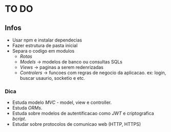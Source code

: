 # TO DO

## Infos

- Usar npm e instalar dependecias
- Fazer estrutura de pasta inicial
- Separa o codigo em modulos
  - *Rotas*
  - *Models* -> modelos de banco ou consultas SQLs
  - *Views* -> paginas a serem redenrizadas
  - *Controlers* -> funcoes com regras de negocio da aplicacao. ex: login, buscar usaurio, socketio e etc.

### Dica

- Estuda modelo *MVC* - model, view e controller.
- Estuda *ORMs*.
- Estuda sobre modelos de autentificacao como *JWT* e criptografica *bcript*.
- Estudar sobre protocolos de comunicao web (HTTP, HTTPS)